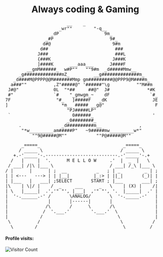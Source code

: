 <h1 align="center">Always coding & Gaming</h1>

<pre>
                       __    _
                    _wr""        "-q__
                 _dP                 9m_
               _#P                     9#_
              d#@                       9#m
             d##                         ###
            J###                         ###L
            {###K                       J###K
            ]####K      ___aaa___      J####F
        __gmM######_  w#P""   ""9#m  _d#####Mmw__
     _g##############mZ_         __g##############m_
   _d####M@PPPP@@M#######Mmp gm#########@@PPP9@M####m_
  a###""          ,Z"#####@" '######"\g          ""M##m
 J#@"             0L  "*##     ##@"  J#              *#K
 #"               `#    "_gmwgm_~    dF               `#_
7F                 "#_   ]#####F   _dK                 JE
]                    *m__ ##### __g@"                   F
                       "PJ#####LP"
 `                       0######_                      '
                       _0########_
     .               _d##########m__              ,
      "*w_________am#####P"   ~9#####mw_________w*"
          ""9@#####@M""           ""P@#####@M""
</pre>

<pre>
      _=====_                               _=====_
     / _____ \                             / _____ \
   +.-'_____'-.---------------------------.-'_____'-.+
  /   |     |  '.      M E L L O W     .'  |  _  |   \
 / ___| /|\ |___ \                     / ___| /_\ |___ \
/ |      |      | ;  __           _   ; | _         _ | ;
| | <---   ---> | | |__|         |_:> | ||_|       (_)| |
| |___   |   ___| ;SELECT       START ; |___       ___| ;
|\    | \|/ |    /  _     ___      _   \    | (X) |    /|
| \   |_____|  .','" "', |___|  ,'" "', '.  |_____|  .' |
|  '-.______.-' /       \ANALOG/       \  '-._____.-'   |
|               |       |------|       |                |
|              /\       /      \       /\               |
|             /  '.___.'        '.___.'  \              |
|            /                            \             |
 \          /                              \           /
  \________/                                \_________/
</pre>

#### Profile visits: 

![Visitor Count](https://profile-counter.glitch.me/ndizeyedavid/count.svg)
